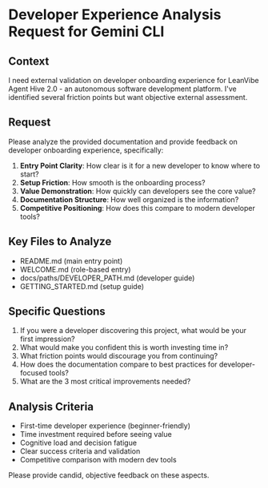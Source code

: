 # Developer Experience Analysis Request for Gemini CLI

## Context
I need external validation on developer onboarding experience for LeanVibe Agent Hive 2.0 - an autonomous software development platform. I've identified several friction points but want objective external assessment.

## Request
Please analyze the provided documentation and provide feedback on developer onboarding experience, specifically:

1. **Entry Point Clarity**: How clear is it for a new developer to know where to start?
2. **Setup Friction**: How smooth is the onboarding process?
3. **Value Demonstration**: How quickly can developers see the core value?
4. **Documentation Structure**: How well organized is the information?
5. **Competitive Positioning**: How does this compare to modern developer tools?

## Key Files to Analyze
- README.md (main entry point)
- WELCOME.md (role-based entry)
- docs/paths/DEVELOPER_PATH.md (developer guide)
- GETTING_STARTED.md (setup guide)

## Specific Questions
1. If you were a developer discovering this project, what would be your first impression?
2. What would make you confident this is worth investing time in?
3. What friction points would discourage you from continuing?
4. How does the documentation compare to best practices for developer-focused tools?
5. What are the 3 most critical improvements needed?

## Analysis Criteria
- First-time developer experience (beginner-friendly)
- Time investment required before seeing value
- Cognitive load and decision fatigue
- Clear success criteria and validation
- Competitive comparison with modern dev tools

Please provide candid, objective feedback on these aspects.